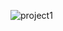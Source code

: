 
![project1](https://github.com/ROHIT32767/AirDrop_Manager_Poll/assets/102759922/9560cebe-f604-4559-947b-313d587d9b41)
